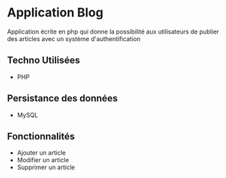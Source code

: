 # Application Blog
  Application écrite en php qui donne la possibilité aux utilisateurs de publier des articles
  avec un système d'authentification
 ## Techno Utilisées
* PHP
## Persistance des données
* MySQL
 ## Fonctionnalités
* Ajouter un article
* Modifier un article
* Supprimer un article
